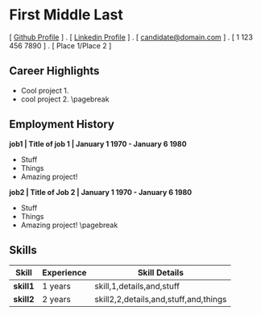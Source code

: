 First Middle Last
=====



[ [Github Profile](github.com) ] .  [ [Linkedin Profile](linkedin.com) ] . [ candidate@domain.com ] . [ 1 123 456 7890 ] . [ Place 1/Place 2 ]
 
## Career Highlights
- Cool project 1.
- cool project 2.
\pagebreak
 
## Employment History
 
 
**job1 | Title of job 1 | January 1 1970 - January 6 1980**
 
 
- Stuff
- Things
- Amazing project! 
 
**job2 | Title of Job 2 | January 1 1970 - January 6 1980**
 
 
- Stuff
- Things
- Amazing project! 
\pagebreak
 
## Skills
 
|Skill|Experience|Skill Details|
|---|---|---|
|**skill1**|1 years|skill,1,details,and,stuff|
|**skill2**|2 years|skill2,2,details,and,stuff,and,things|
